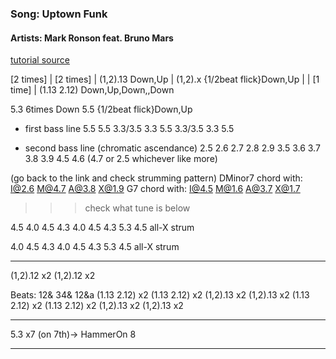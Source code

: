 ### Song: Uptown Funk
#### Artists: Mark Ronson feat. Bruno Mars

[tutorial source](https://www.youtube.com/watch?v=tfzX4zK69hM)

[2 times]
 | [2 times]
 | (1,2).13 Down,Up
 | (1,2).x {1/2beat flick}Down,Up
 |
 | [1 time]
 | (1.13 2.12) Down,Up,Down,,Down

5.3 6times Down
5.5 {1/2beat flick}Down,Up

* first bass line
5.5
5.5 3.3/3.5 3.3
5.5 3.3/3.5 3.3
5.5

* second bass line (chromatic ascendance)
2.5 2.6 2.7 2.8 2.9
3.5 3.6 3.7 3.8 3.9
4.5 4.6 (4.7 or 2.5 whichever like more)


(go back to the link and check strumming pattern)
DMinor7 chord with: I@2.6 M@4.7 A@3.8 X@1.9
G7 chord with: I@4.5 M@1.6 A@3.7 X@1.7



>>> check what tune is below

4.5
4.0 4.5 4.3
4.0 4.5 4.3
5.3 4.5
all-X strum

4.0 4.5 4.3
4.0 4.5 4.3
5.3 4.5
all-X strum

---

(1,2).12 x2
(1,2).12 x2

Beats: 12& 34& 12&a
(1.13 2.12) x2
(1.13 2.12) x2
(1,2).13 x2
(1,2).13 x2
(1.13 2.12) x2
(1.13 2.12) x2
(1,2).13 x2
(1,2).13 x2

---

5.3 x7  (on 7th)-> HammerOn 8

---
